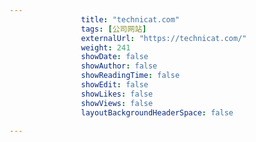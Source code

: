 ---
                title: "technicat.com"
                tags: [公司网站]
                externalUrl: "https://technicat.com/"
                weight: 241
                showDate: false
                showAuthor: false
                showReadingTime: false
                showEdit: false
                showLikes: false
                showViews: false
                layoutBackgroundHeaderSpace: false
                ---

